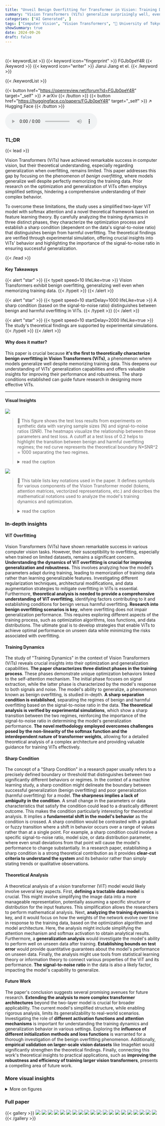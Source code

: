 ```yaml
---
title: "Unveil Benign Overfitting for Transformer in Vision: Training Dynamics, Convergence, and Generalization"
summary: "Vision Transformers (ViTs) generalize surprisingly well, even when overfitting training data; this work provides the first theoretical explanation by characterizing the optimization dynamics of ViTs a..."
categories: ["AI Generated", ]
tags: ["Computer Vision", "Vision Transformers", "🏢 University of Tokyo",]
showSummary: true
date: 2024-09-26
draft: false
---
```


<br>

{{< keywordList >}}
{{< keyword icon="fingerprint" >}} FGJb0peY4R {{< /keyword >}}
{{< keyword icon="writer" >}} Jiarui Jiang et el. {{< /keyword >}}
 
{{< /keywordList >}}

{{< button href="https://openreview.net/forum?id=FGJb0peY4R" target="_self" >}}
↗ arXiv
{{< /button >}}
{{< button href="https://huggingface.co/papers/FGJb0peY4R" target="_self" >}}
↗ Hugging Face
{{< /button >}}



<audio controls>
    <source src="https://ai-paper-reviewer.com/FGJb0peY4R/podcast.wav" type="audio/wav">
    Your browser does not support the audio element.
</audio>


### TL;DR


{{< lead >}}

Vision Transformers (ViTs) have achieved remarkable success in computer vision, but their theoretical understanding, especially regarding generalization when overfitting, remains limited.  This paper addresses this gap by focusing on the phenomenon of *benign overfitting*, where models generalize well despite perfectly memorizing the training data.  Prior research on the optimization and generalization of ViTs often employs simplified settings, hindering a comprehensive understanding of their complex behavior.



To overcome these limitations, the study uses a simplified two-layer ViT model with softmax attention and a novel theoretical framework based on feature learning theory.  By carefully analyzing the training dynamics in three distinct phases, they characterize the optimization process and establish a sharp condition (dependent on the data's signal-to-noise ratio) that distinguishes benign from harmful overfitting. The theoretical findings are verified through experimental simulation, offering crucial insights into ViTs' behavior and highlighting the importance of the signal-to-noise ratio in ensuring successful generalization.

{{< /lead >}}


#### Key Takeaways

{{< alert "star" >}}
{{< typeit speed=10 lifeLike=true >}} Vision Transformers exhibit benign overfitting, generalizing well even when memorizing training data. {{< /typeit >}}
{{< /alert >}}

{{< alert "star" >}}
{{< typeit speed=10 startDelay=1000 lifeLike=true >}} A sharp condition (based on the signal-to-noise ratio) distinguishes between benign and harmful overfitting in ViTs. {{< /typeit >}}
{{< /alert >}}

{{< alert "star" >}}
{{< typeit speed=10 startDelay=2000 lifeLike=true >}} The study's theoretical findings are supported by experimental simulations. {{< /typeit >}}
{{< /alert >}}

#### Why does it matter?
This paper is crucial because **it's the first to theoretically characterize benign overfitting in Vision Transformers (ViTs)**, a phenomenon where models generalize well despite memorizing training data. This deepens our understanding of ViTs' generalization capabilities and offers valuable insights for improving their performance and robustness.  The sharp conditions established can guide future research in designing more effective ViTs.

------
#### Visual Insights



![](https://ai-paper-reviewer.com/FGJb0peY4R/figures_8_1.jpg)

> 🔼 This figure shows the test loss results from experiments on synthetic data with varying sample sizes (N) and signal-to-noise ratios (SNR).  The heatmaps visualize the relationship between these parameters and test loss.  A cutoff at a test loss of 0.2 helps to highlight the transition between benign and harmful overfitting regimes; the red curve represents the theoretical boundary N*SNR^2 = 1000 separating the two regimes.
> <details>
> <summary>read the caption</summary>
> Figure 1: (a) is a heatmap of test loss on synthetic data across various signal-to-noise ratios (SNR) and sample sizes (N). High test losses are indicated with yellow, while low test losses are indicated with purple. (b) is a heatmap that applies a cutoff value 0.2. It categorizes values below 0.2 as 0 (purple), and above 0.2 as 1 (yellow). The expression for the red curves in (a) and (b) is N · SNR² = 1000.
> </details>





![](https://ai-paper-reviewer.com/FGJb0peY4R/tables_16_1.jpg)

> 🔼 This table lists key notations used in the paper.  It defines symbols for various components of the Vision Transformer model (tokens, attention matrices, vectorized representations, etc.) and describes the mathematical notations used to analyze the model's training dynamics and optimization.
> <details>
> <summary>read the caption</summary>
> Table 1: Key notations in this paper
> </details>





### In-depth insights


#### ViT Overfitting
Vision Transformers (ViTs) have shown remarkable success in various computer vision tasks. However, their susceptibility to overfitting, especially when trained on limited datasets, remains a significant concern.  **Understanding the dynamics of ViT overfitting is crucial for improving generalization and robustness.** This involves analyzing how the model's parameters adapt during training, leading to memorization of training data rather than learning generalizable features. Investigating different regularization techniques, architectural modifications, and data augmentation strategies to mitigate overfitting in ViTs is essential. Furthermore, **theoretical analysis is needed to provide a comprehensive understanding of ViT overfitting**, identifying factors contributing to it and establishing conditions for benign versus harmful overfitting.  **Research into benign overfitting scenarios is key**, where overfitting does not impair generalization performance.  This requires exploring different aspects of the training process, such as optimization algorithms, loss functions, and data distributions.  The ultimate goal is to develop strategies that enable ViTs to achieve optimal performance on unseen data while minimizing the risks associated with overfitting.

#### Training Dynamics
The study of "Training Dynamics" in the context of Vision Transformers (ViTs) reveals crucial insights into their optimization and generalization capabilities.  **The paper characterizes three distinct phases in the training process**.  These phases demonstrate unique optimization behaviors linked to the self-attention mechanism. The initial phase focuses on signal extraction, while the latter phase is characterized by the model's response to both signals and noise. The model's ability to generalize, a phenomenon known as benign overfitting, is studied in-depth. **A sharp separation condition is established**, separating the regimes of benign and harmful overfitting based on the signal-to-noise ratio in the data.  **The theoretical analysis is verified by experimental simulations**, which show a sharp transition between the two regimes, reinforcing the importance of the signal-to-noise ratio in determining the model's generalization performance. **The novel methodology employed overcomes challenges posed by the non-linearity of the softmax function and the interdependent nature of transformer weights**,  allowing for a detailed theoretical analysis of a complex architecture and providing valuable guidance for training ViTs effectively.

#### Sharp Condition
The concept of a "Sharp Condition" in a research paper usually refers to a precisely defined boundary or threshold that distinguishes between two significantly different behaviors or regimes.  In the context of a machine learning study, a sharp condition might delineate the boundary between successful generalization (benign overfitting) and poor generalization (harmful overfitting) for a model.  **The sharpness implies a lack of ambiguity in the condition**. A small change in the parameters or data characteristics that satisfy the condition could lead to a drastically different outcome. This makes the condition particularly interesting for theoretical analysis.  It implies a **fundamental shift in the model's behavior** as the condition is crossed.   A sharp condition would be contrasted with a gradual or fuzzy transition where a shift in behavior occurs over a range of values rather than at a single point.  For example, a sharp condition could involve a specific signal-to-noise ratio, model size, or data distribution parameter, where even small deviations from that point will cause the model's performance to change substantially.  In a research paper, establishing a sharp condition is a strong theoretical contribution as it provides **clear-cut criteria to understand the system** and its behavior rather than simply stating trends or qualitative observations.

#### Theoretical Analysis
A theoretical analysis of a vision transformer (ViT) model would likely involve several key aspects.  First, **defining a tractable data model** is crucial. This might involve simplifying the image data into a more manageable representation, potentially assuming a specific structure or distribution for the input features. This simplification allows the researchers to perform mathematical analysis. Next, **analyzing the training dynamics** is key, and it would focus on how the weights of the network evolve over time in response to the training data, based on the optimization algorithm and model architecture. Here, the analysis might include simplifying the attention mechanism and softmax activation to obtain analytical results.  Furthermore, a **generalization analysis** would investigate the model's ability to perform well on unseen data after training.  **Establishing bounds on test error** would provide quantitative guarantees about the model's performance on unseen data.  Finally, the analysis might use tools from statistical learning theory or information theory to connect various properties of the ViT and its performance.  **The signal-to-noise ratio** in the data is also a likely factor, impacting the model's capability to generalize.

#### Future Work
The paper's conclusion suggests several promising avenues for future research.  **Extending the analysis to more complex transformer architectures** beyond the two-layer model is crucial for broader applicability. The current model's simplified structure, while enabling rigorous analysis, limits its generalizability to real-world scenarios. Investigating the role of **different activation functions and attention mechanisms** is important for understanding the training dynamics and generalization behavior in various settings. Exploring the **influence of different initialization methods and loss functions** is warranted for a thorough investigation of the benign overfitting phenomenon. Additionally, **empirical validation on larger-scale vision datasets** like ImageNet would significantly strengthen the theoretical findings.  Finally, connecting this work's theoretical insights to practical applications, such as **improving the robustness and efficiency of training larger vision transformers**, presents a compelling area of future work.


### More visual insights

<details>
<summary>More on figures
</summary>


![](https://ai-paper-reviewer.com/FGJb0peY4R/figures_8_2.jpg)

> 🔼 This figure shows the test loss of a two-layer vision transformer on synthetic data with different sample sizes (N) and signal-to-noise ratios (SNR).  The heatmaps in (a) and (b) visualize the relationship between N, SNR, and test loss. A cutoff of 0.2 is applied in (b) to clearly distinguish between low and high test loss. The red curve represents the theoretical boundary (N * SNR^2 = 1000) separating the regions of benign and harmful overfitting.
> <details>
> <summary>read the caption</summary>
> Figure 1: (a) is a heatmap of test loss on synthetic data across various signal-to-noise ratios (SNR) and sample sizes (N). High test losses are indicated with yellow, while low test losses are indicated with purple. (b) is a heatmap that applies a cutoff value 0.2. It categorizes values below 0.2 as 0 (purple), and above 0.2 as 1 (yellow). The expression for the red curves in (a) and (b) is N · SNR² = 1000.
> </details>



![](https://ai-paper-reviewer.com/FGJb0peY4R/figures_9_1.jpg)

> 🔼 This figure shows the test loss results on synthetic data across various sample sizes (N) and signal-to-noise ratios (SNR). The heatmap in (a) visualizes the test loss, with yellow representing high loss and purple representing low loss. A cutoff value of 0.2 is applied in (b), categorizing losses below 0.2 as 0 (purple) and above 0.2 as 1 (yellow). The red curve represents N · SNR² = 1000, indicating the theoretical boundary between benign and harmful overfitting regimes. 
> <details>
> <summary>read the caption</summary>
> Figure 1: (a) is a heatmap of test loss on synthetic data across various signal-to-noise ratios (SNR) and sample sizes (N). High test losses are indicated with yellow, while low test losses are indicated with purple. (b) is a heatmap that applies a cutoff value 0.2. It categorizes values below 0.2 as 0 (purple), and above 0.2 as 1 (yellow). The expression for the red curves in (a) and (b) is N · SNR2 = 1000.
> </details>



![](https://ai-paper-reviewer.com/FGJb0peY4R/figures_15_1.jpg)

> 🔼 This figure shows the training dynamics of the weights of the two-layer transformer model under the benign overfitting regime.  Four subfigures display the training dynamics of the query (WQ), key (WK), and value (WV) matrices and the linear layer weight vector (wo), along with their 2-sigma error bars.  The plots illustrate how the weights evolve over training iterations, demonstrating a clear separation between the dynamics of weights that focus on signal tokens versus those focusing on noise tokens.  In the benign overfitting scenario, the model is able to successfully generalize well despite overfitting to training data, which is indicated by the small test error that remains low throughout the training.
> <details>
> <summary>read the caption</summary>
> Figure 3: Training Dynamics Under Benign Overfitting Regime
> </details>



![](https://ai-paper-reviewer.com/FGJb0peY4R/figures_15_2.jpg)

> 🔼 The figure shows the training dynamics of a vision transformer under a benign overfitting regime.  It displays the evolution of several key quantities over training iterations. Notably, the attention paid to signal tokens increases significantly, while the attention given to noise tokens decreases. The model's ability to correctly learn signals is clearly depicted by the trend of the curves.
> <details>
> <summary>read the caption</summary>
> Figure 3: Training Dynamics Under Benign Overfitting Regime
> </details>



</details>






### Full paper

{{< gallery >}}
<img src="https://ai-paper-reviewer.com/FGJb0peY4R/1.png" class="grid-w50 md:grid-w33 xl:grid-w25" />
<img src="https://ai-paper-reviewer.com/FGJb0peY4R/2.png" class="grid-w50 md:grid-w33 xl:grid-w25" />
<img src="https://ai-paper-reviewer.com/FGJb0peY4R/3.png" class="grid-w50 md:grid-w33 xl:grid-w25" />
<img src="https://ai-paper-reviewer.com/FGJb0peY4R/4.png" class="grid-w50 md:grid-w33 xl:grid-w25" />
<img src="https://ai-paper-reviewer.com/FGJb0peY4R/5.png" class="grid-w50 md:grid-w33 xl:grid-w25" />
<img src="https://ai-paper-reviewer.com/FGJb0peY4R/6.png" class="grid-w50 md:grid-w33 xl:grid-w25" />
<img src="https://ai-paper-reviewer.com/FGJb0peY4R/7.png" class="grid-w50 md:grid-w33 xl:grid-w25" />
<img src="https://ai-paper-reviewer.com/FGJb0peY4R/8.png" class="grid-w50 md:grid-w33 xl:grid-w25" />
<img src="https://ai-paper-reviewer.com/FGJb0peY4R/9.png" class="grid-w50 md:grid-w33 xl:grid-w25" />
<img src="https://ai-paper-reviewer.com/FGJb0peY4R/10.png" class="grid-w50 md:grid-w33 xl:grid-w25" />
<img src="https://ai-paper-reviewer.com/FGJb0peY4R/11.png" class="grid-w50 md:grid-w33 xl:grid-w25" />
<img src="https://ai-paper-reviewer.com/FGJb0peY4R/12.png" class="grid-w50 md:grid-w33 xl:grid-w25" />
<img src="https://ai-paper-reviewer.com/FGJb0peY4R/13.png" class="grid-w50 md:grid-w33 xl:grid-w25" />
<img src="https://ai-paper-reviewer.com/FGJb0peY4R/14.png" class="grid-w50 md:grid-w33 xl:grid-w25" />
<img src="https://ai-paper-reviewer.com/FGJb0peY4R/15.png" class="grid-w50 md:grid-w33 xl:grid-w25" />
<img src="https://ai-paper-reviewer.com/FGJb0peY4R/16.png" class="grid-w50 md:grid-w33 xl:grid-w25" />
<img src="https://ai-paper-reviewer.com/FGJb0peY4R/17.png" class="grid-w50 md:grid-w33 xl:grid-w25" />
<img src="https://ai-paper-reviewer.com/FGJb0peY4R/18.png" class="grid-w50 md:grid-w33 xl:grid-w25" />
<img src="https://ai-paper-reviewer.com/FGJb0peY4R/19.png" class="grid-w50 md:grid-w33 xl:grid-w25" />
<img src="https://ai-paper-reviewer.com/FGJb0peY4R/20.png" class="grid-w50 md:grid-w33 xl:grid-w25" />
{{< /gallery >}}
